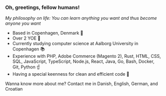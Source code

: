 ### Oh, greetings, fellow humans!

_My philosophy on life: You can learn anything you want and thus become anyone you want_

- Based in Copenhagen, Denmark :round_pushpin:
- Over 2 YOE :briefcase:
- Currently studying computer science at Aalborg University in Copenhagen :books:
- Experience with PHP, Adobe Commerce (Magento 2), Rust, HTML, CSS, SQL, JavaScript, TypeScript, Node.js, React, Java, Go, Bash, Docker, Git, Python :point_up:
- Having a special keenness for clean and efficient code :pinched_fingers:

Wanna know more about me? Contact me in Danish, English, German, and Croatian
